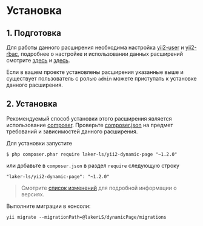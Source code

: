 # Установка

## 1. Подготовка

Для работы данного расширения необходима настройка [yii2-user](https://github.com/dektrium/yii2-user) и [yii2-rbac](https://github.com/developeruz/yii2-db-rbac), 
подробнее о настройке и использовании данных расширений смотрите [здесь](https://github.com/dektrium/yii2-user/blob/0.9.12/docs/README.md) 
и [здесь](https://github.com/developeruz/yii2-db-rbac/blob/master/README.RU.md).

Если в вашем проекте установлены расширения указанные выше и существует пользователь с ролью `admin` можете приступать
к установке данного расширения.

## 2. Установка

Рекомендуемый способ установки этого расширения является использование [composer](http://getcomposer.org/download/).
Проверьте [composer.json](https://github.com/laker-ls/yii2-dynamic-page/blob/master/composer.json) на предмет требований и зависимостей данного расширения.

Для установки запустите

```
$ php composer.phar require laker-ls/yii2-dynamic-page "~1.2.0"
```

или добавьте в `composer.json` в раздел `require` следующую строку

```
"laker-ls/yii2-dynamic-page": "~1.2.0"
```

> Смотрите [список изменений](https://github.com/laker-ls/yii2-dynamic-page/blob/master/CHANGE.md) для подробной информации о версиях.

Выполните миграции в консоли:
```
yii migrate --migrationPath=@lakerLS/dynamicPage/migrations
```